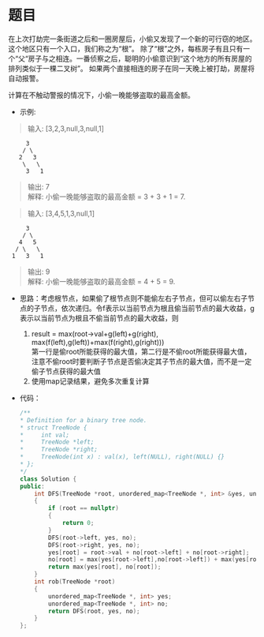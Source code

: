 # 题目
在上次打劫完一条街道之后和一圈房屋后，小偷又发现了一个新的可行窃的地区。这个地区只有一个入口，我们称之为“根”。 除了“根”之外，每栋房子有且只有一个“父“房子与之相连。一番侦察之后，聪明的小偷意识到“这个地方的所有房屋的排列类似于一棵二叉树”。 如果两个直接相连的房子在同一天晚上被打劫，房屋将自动报警。

计算在不触动警报的情况下，小偷一晚能够盗取的最高金额。

* 示例:
>输入: [3,2,3,null,3,null,1]

         3
        / \
       2   3
        \   \ 
         3   1

>输出: 7 <br>
解释: 小偷一晚能够盗取的最高金额 = 3 + 3 + 1 = 7.

>输入: [3,4,5,1,3,null,1]

         3
        / \
       4   5
      / \   \ 
     1   3   1

>输出: 9<br>
解释: 小偷一晚能够盗取的最高金额 = 4 + 5 = 9.

* 思路：考虑根节点，如果偷了根节点则不能偷左右子节点，但可以偷左右子节点的子节点，依次递归。令f表示以当前节点为根且偷当前节点的最大收益，g表示以当前节点为根且不偷当前节点的最大收益，则
    1. result = 
    max(root->val+g(left)+g(right),
    max(f(left),g(left))+max(f(right),g(right)))<br>
    第一行是偷root所能获得的最大值，第二行是不偷root所能获得最大值，注意不偷root时要判断子节点是否偷决定其子节点的最大值，而不是一定偷子节点获得的最大值
    2. 使用map记录结果，避免多次重复计算


* 代码：
    ```C++
   /**
    * Definition for a binary tree node.
    * struct TreeNode {
    *     int val;
    *     TreeNode *left;
    *     TreeNode *right;
    *     TreeNode(int x) : val(x), left(NULL), right(NULL) {}
    * };
    */
    class Solution {
    public:
        int DFS(TreeNode *root, unordered_map<TreeNode *, int> &yes, unordered_map<TreeNode *, int> &no)
        {
            if (root == nullptr)
            {
                return 0;
            }
            DFS(root->left, yes, no);
            DFS(root->right, yes, no);
            yes[root] = root->val + no[root->left] + no[root->right];
            no[root] = max(yes[root->left],no[root->left]) + max(yes[root->right],no[root->right]);
            return max(yes[root], no[root]);
        }
        int rob(TreeNode *root)
        {
            unordered_map<TreeNode *, int> yes;
            unordered_map<TreeNode *, int> no;
            return DFS(root, yes, no);
        }
    };
    ```